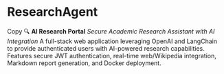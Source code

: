 # ResearchAgent
 Copy 🔍 **AI Research Portal**   *Secure Academic Research Assistant with AI Integration*  A full-stack web application leveraging OpenAI and LangChain to provide authenticated users with AI-powered research capabilities. Features secure JWT authentication, real-time web/Wikipedia integration, Markdown report generation, and Docker deployment. 
